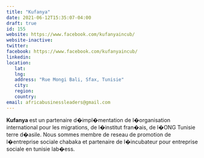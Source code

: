 ```yaml
---
title: "Kufanya"
date: 2021-06-12T15:35:07-04:00
draft: true
id: 155
website: https://www.facebook.com/kufanyaincub/
website-inactive: 
twitter: 
facebook: https://www.facebook.com/kufanyaincub/
linkedin: 
location: 
   lat: 
   lng: 
   address: "Rue Mongi Bali, Sfax, Tunisie"
   city: 
   region: 
   country: 
email: africabusinessleaders@gmail.com
---
```

<b>  Kufanya </b>est un partenaire d�impl�mentation de l�organisation international pour les migrations, de l�institut fran�ais, de l�ONG Tunisie terre d�asile. Nous sommes membre de reseau de promotion de l�entreprise sociale chabaka et partenaire de l�incubateur pour entreprise sociale en tunisie lab�ess.   
